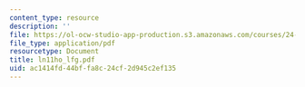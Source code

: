 ```yaml
---
content_type: resource
description: ''
file: https://ol-ocw-studio-app-production.s3.amazonaws.com/courses/24-951-introduction-to-syntax-fall-2003/ac1414fd44bffa8c24cf2d945c2ef135_ln11ho_lfg.pdf
file_type: application/pdf
resourcetype: Document
title: ln11ho_lfg.pdf
uid: ac1414fd-44bf-fa8c-24cf-2d945c2ef135
---
```


